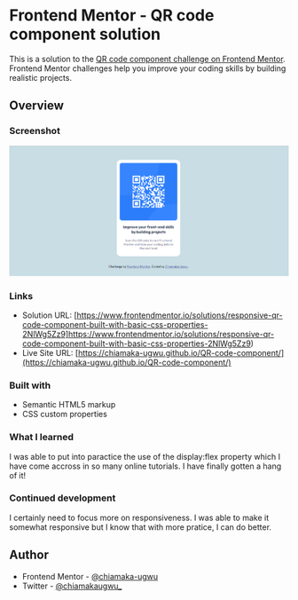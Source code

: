 # Frontend Mentor - QR code component solution

This is a solution to the [QR code component challenge on Frontend Mentor](https://www.frontendmentor.io/challenges/qr-code-component-iux_sIO_H). Frontend Mentor challenges help you improve your coding skills by building realistic projects. 

## Overview

### Screenshot

![](./qrcodecomponent.png)


### Links

- Solution URL: [https://www.frontendmentor.io/solutions/responsive-qr-code-component-built-with-basic-css-properties-2NlWg5Zz9]https://www.frontendmentor.io/solutions/responsive-qr-code-component-built-with-basic-css-properties-2NlWg5Zz9)
- Live Site URL: [https://chiamaka-ugwu.github.io/QR-code-component/](https://chiamaka-ugwu.github.io/QR-code-component/)


### Built with

- Semantic HTML5 markup
- CSS custom properties

### What I learned

I was able to put into paractice the use of the display:flex property which I have come accross in so many online tutorials. I have finally
gotten a hang of it!

### Continued development

I certainly need to focus more on responsiveness. I was able to make it somewhat responsive but I know that with more pratice, I can do better.

## Author

- Frontend Mentor - [@chiamaka-ugwu](https://www.frontendmentor.io/profile/chiamaka-ugwu)
- Twitter - [@chiamakaugwu_](https://www.twitter.com/chiamakaugwu_)
